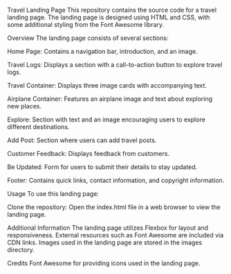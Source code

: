 Travel Landing Page
This repository contains the source code for a travel landing page. The landing page is designed using HTML and CSS, with some additional styling from the Font Awesome library.

Overview
The landing page consists of several sections:

Home Page: Contains a navigation bar, introduction, and an image.

Travel Logs: Displays a section with a call-to-action button to explore travel logs.

Travel Container: Displays three image cards with accompanying text.

Airplane Container: Features an airplane image and text about exploring new places.

Explore: Section with text and an image encouraging users to explore different destinations.

Add Post: Section where users can add travel posts.

Customer Feedback: Displays feedback from customers.

Be Updated: Form for users to submit their details to stay updated.

Footer: Contains quick links, contact information, and copyright information.

Usage
To use this landing page:

Clone the repository:
Open the index.html file in a web browser to view the landing page.

Additional Information
The landing page utilizes Flexbox for layout and responsiveness.
External resources such as Font Awesome are included via CDN links.
Images used in the landing page are stored in the images directory.

Credits
Font Awesome for providing icons used in the landing page.
